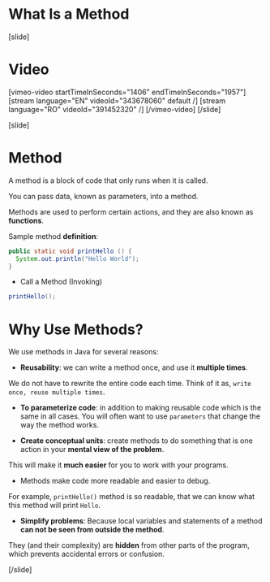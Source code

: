 # What Is a Method

[slide]
# Video
[vimeo-video startTimeInSeconds="1406" endTimeInSeconds="1957"]
[stream language="EN" videoId="343678060" default /]
[stream language="RO" videoId="391452320"  /]
[/vimeo-video]
[/slide]

[slide]
# Method
A method is a block of code that only runs when it is called.

You can pass data, known as parameters, into a method.

Methods are used to perform certain actions, and they are also known as **functions**.

Sample method **definition**:

```Java
public static void printHello () {
  System.out.println("Hello World");
}
```

* Call a Method \(Invoking\)

```Java
printHello();
```

# Why Use Methods?

We use methods in Java for several reasons:

- **Reusability**: we can write a method once, and use it **multiple times**. 

We do not have to rewrite the entire code each time. Think of it as, `write once, reuse multiple times`.

- **To parameterize code**: in addition to making reusable code which is the same in all cases. 
You will often want to use `parameters` that change the way the method works.

- **Create conceptual units**: create methods to do something that is one action in your **mental view of the problem**.

This will make it **much easier** for you to work with your programs.

- Methods make code more readable and easier to debug. 

For example, `printHello()` method is so readable, that we can know what this method will print `Hello`.

- **Simplify problems**: Because local variables and statements of a method **can not be seen from outside the method**. 

They \(and their complexity\) are **hidden** from other parts of the program, which prevents accidental errors or confusion.

[/slide]